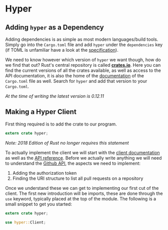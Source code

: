 # Hyper

## Adding `hyper` as a Dependency

Adding dependencies is as simple as most modern languages/build tools. Simply go
into the `Cargo.toml` file and add `hyper` under the `dependencies` key (if
TOML is unfamiliar have a look at the [specification]).

We need to know however which version of `hyper` we want though, how do we find
that out? Rust's central repository is called **[crates.io]**. Here you can find
the current versions of all the crates available, as well as access to the API
documentation, it is also the home of the [documentation] of the `Cargo.toml` file
as well. Search for `hyper` and add that version to your `Cargo.toml`.

*At the time of writing the latest version is 0.12.11*

## Making a Hyper Client

First thing required is to add the crate to our program.

```rust
extern crate hyper;
```

*Note: 2018 Edition of Rust no longer requires this statement*

To actually implement the client we will start with the [client documentation]
as well as the [API reference]. Before we actually write anything we will need
to understand the [Github API], the aspects we need to implement:

1. Adding the authorization token
1. Finding the URI structure to list all pull requests on a repository

Once we understand these we can get to implementing our first cut of the client.
The first new introduction will be imports, these are done through the `use`
keyword, typically placed at the top of the module. The following is a small
snippet to get you started:

```rust
extern crate hyper;

use hyper::Client;
```

[`hyper`]: https://hyper.rs/
[specification]: https://github.com/toml-lang/toml
[crates.io]: https://crates.io/
[documentation]: https://doc.rust-lang.org/cargo/reference/manifest.html
[client documentation]: https://hyper.rs/guides/client/basic/
[API reference]: https://docs.rs/hyper/0.12.11/hyper/client/index.html
[Github API]: https://developer.github.com/v3/